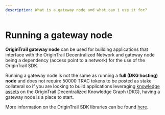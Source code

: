 ```yaml
---
description: What is a gateway node and what can i use it for?
---
```


# Running a gateway node

**OriginTrail gateway node** can be used for building applications that interface with the OriginTrail Decentralized Network and gateway node being a dependency (access point to a network) for the use of the OriginTrail SDK.

Running a gateway node is not the same as running a **full (DKG hosting) node** and does not require 50000 TRAC tokens to be posted as stake collateral so if you are looking to build applications leveraging [knowledge assets](../dkg-basic-concepts.md) on the OriginTrail Decentralized Knowledge Graph (DKG), having a gateway node is a place to start.

More information on the OriginTrail SDK libraries can be found [here](https://docs.origintrail.io/decentralized-knowledge-graph-layer-2/dkg-sdk/dkg-v6-js-client).
